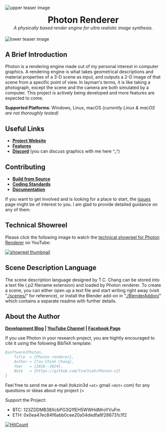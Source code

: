 ![upper teaser image](https://tzuchieh.github.io/images/photon_v2/teaser_upper.jpg)

[//]: # (not using h4 for small text when doxygen can correctly center-align p text)
[//]: # (not using deprecated html tags when github can correctly handle them)
<h1 align="center" style="margin-top: 0px; margin-bottom: 0px;">Photon Renderer</h1>
<h4 align="center" style="margin-top: 0px; font-weight: normal; font-style: italic;"><i>A physically based render engine for ultra realistic image synthesis.</i></h4>

![lower teaser image](https://tzuchieh.github.io/images/photon_v2/teaser_lower.jpg)

## A Brief Introduction

Photon is a rendering engine made out of my personal interest in computer graphics. A rendering engine is what takes geometrical descriptions and material properties of a 3-D scene as input, and outputs a 2-D image of that scene from a specific point of view. In layman's terms, it is like taking a photograph, except the scene and the camera are both simulated by a computer. This project is actively being developed and more features are expected to come.

**Supported Platforms**: Windows, Linux, macOS *(currently Linux & macOS are not thoroughly tested)*

## Useful Links

* [**Project Website**](https://tzuchieh.github.io/photon_v2_what_is_photon.html)
* [**Features**](https://tzuchieh.github.io/photon_v2_features.html)
* [**Discord**](https://discord.gg/tqkdSDt) (you can discuss graphics with me here ^_^)

## Contributing

* [**Build from Source**](https://tzuchieh.github.io/photon_v2_build_from_source.html)
* [**Coding Standards**](https://tzuchieh.github.io/photon_v2_coding_standard.html)
* [**Documentation**](https://tzuchieh.github.io/Photon-v2-site/engine_docs/v2.0.0-beta/Photon/html/index.html)

If you want to get involved and is looking for a place to start, the [issues](https://github.com/TzuChieh/Photon-v2/issues) page might be of interest to you. I am glad to provide detailed guidance on any of them.

## Technical Showreel

Please click the following image to watch the [technical showreel for Photon Renderer](https://www.youtube.com/watch?v=yieawWJ31pw) on YouTube:

[![showreel thumbnail](https://tzuchieh.github.io/images/gallery/showreel_thumbnail.jpg)](https://www.youtube.com/watch?v=yieawWJ31pw)

## Scene Description Language

The scene description language designed by T.C. Chang can be stored into a text file (.p2 filename extension) and loaded by Photon renderer. To create a scene, you can either open up a text file and start writing right away (visit "[./scenes/](./scenes/)" for reference), or install the Blender add-on in "[./BlenderAddon/](./BlenderAddon)" which contains a separate readme with further details.

## About the Author

**[Development Blog](https://tzuchieh.github.io/blog.html) | [YouTube Channel](https://www.youtube.com/channel/UCKdlogjqjuFsuv06wajp-2g) | [Facebook Page](https://www.facebook.com/tccthedeveloper/)**

If you use Photon in your research project, you are hightly encouraged to cite it using the following BibTeX template:

```bibtex
@software{Photon,
	Title  = {Photon renderer},
	Author = {Tzu-Chieh Chang},
	Year   = {2016--2024},
	Note   = {https://github.com/TzuChieh/Photon-v2}
} 
```

Feel free to send me an e-mail (tokzin3d `<at>` gmail `<dot>` com) for any questions or ideas about my project (= <br />

Support the Project:

* BTC: 123ZDDMB38XcbPG3Q1fEH5WWHdMroYVuFm
* ETH: 0x0ea47ec84f6abb0cee20a54dedfa8f286731c1f2

[![HitCount](http://hits.dwyl.io/TzuChieh/Photon-v2.svg)](http://hits.dwyl.io/TzuChieh/Photon-v2)
